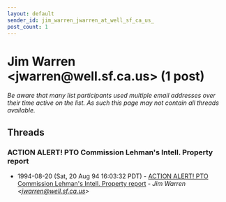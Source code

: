 ```yaml
---
layout: default
sender_id: jim_warren_jwarren_at_well_sf_ca_us_
post_count: 1
---
```


# Jim Warren <jwarren<span>@</span>well.sf.ca.us> (1 post)

_Be aware that many list participants used multiple email addresses over their time active on the list. As such this page may not contain all threads available._

## Threads

### ACTION ALERT!  PTO Commission Lehman's Intell. Property report
+ 1994-08-20 (Sat, 20 Aug 94 16:03:32 PDT) - [ACTION ALERT!  PTO Commission Lehman's Intell. Property report](/archive/1994/08/f1cd4597ff5d865292f41c308abac4119f82ee52dc7a2685ca42e24a011cb825) - _Jim Warren \<jwarren@well.sf.ca.us\>_

